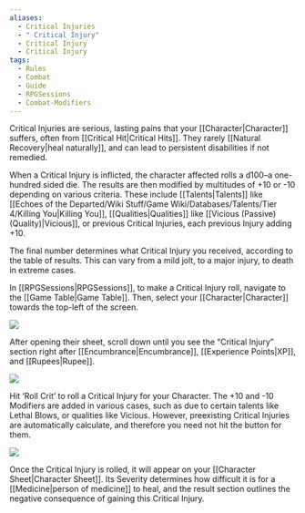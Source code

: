 ```yaml
---
aliases:
  - Critical Injuries
  - " Critical Injury"
  - Critical Injury
  - Critical Injury
tags:
  - Rules
  - Combat
  - Guide
  - RPGSessions
  - Combat-Modifiers
---
```

Critical Injuries are serious, lasting pains that your [[Character|Character]] suffers, often from [[Critical Hit|Critical Hits]]. They rarely [[Natural Recovery|heal naturally]], and can lead to persistent disabilities if not remedied.

When a Critical Injury is inflicted, the character affected rolls a d100–a one-hundred sided die. The results are then modified by multitudes of +10 or -10 depending on various criteria. These include [[Talents|Talents]] like [[Echoes of the Departed/Wiki Stuff/Game Wiki/Databases/Talents/Tier 4/Killing You|Killing You]], [[Qualities|Qualities]] like [[Vicious (Passive) (Quality)|Vicious]], or previous Critical Injuries, each previous Injury adding +10.

The final number determines what Critical Injury you received, according to the table of results. This can vary from a mild jolt, to a major injury, to death in extreme cases.

In [[RPGSessions|RPGSessions]], to make a Critical Injury roll, navigate to the [[Game Table|Game Table]]. Then, select your [[Character|Character]] towards the top-left of the screen. 

![](https://i.imgur.com/JV84g6X.png)

After opening their sheet, scroll down until you see the “Critical Injury” section right after [[Encumbrance|Encumbrance]], [[Experience Points|XP]], and [[Rupees|Rupee]].

![](https://i.imgur.com/3SmNmph.png)

Hit ‘Roll Crit’ to roll a Critical Injury for your Character. The +10 and -10 Modifiers are added in various cases, such as due to certain talents like Lethal Blows, or qualities like Vicious. However, preexisting Critical Injuries are automatically calculate, and therefore you need not hit the button for them.

![](https://i.imgur.com/eeZnbqE.png)

Once the Critical Injury is rolled, it will appear on your [[Character Sheet|Character Sheet]]. Its Severity determines how difficult it is for a [[Medicine|person of medicine]] to heal, and the result section outlines the negative consequence of gaining this Critical Injury.




